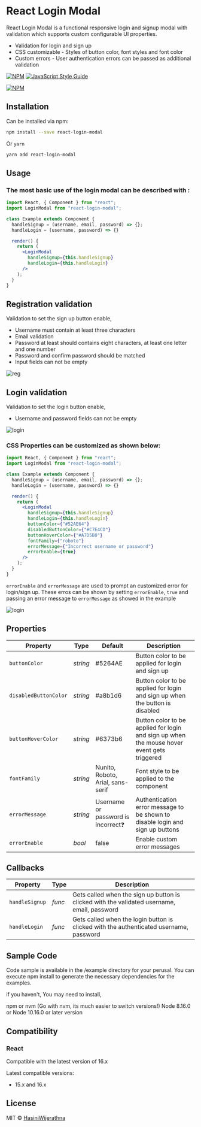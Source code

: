 
# React Login Modal

React Login Modal is a functional responsive login and signup modal with validation which supports custom configurable UI properties.

- Validation for login and sign up 
- CSS customizable - Styles of button color, font styles and font color
- Custom errors - User authentication errors can be passed as additional validation

[![NPM](https://img.shields.io/npm/v/react-markdown-editor.svg)](https://www.npmjs.com/package/react-markdown-editor) [![JavaScript Style Guide](https://img.shields.io/badge/code_style-standard-brightgreen.svg)](https://standardjs.com)

[![NPM](https://nodei.co/npm/react-login-modal.png)](https://nodei.co/npm/react-login-modal/)


## Installation

Can be installed via npm:

```bash
npm install --save react-login-modal
```

Or  `yarn`


```bash
yarn add react-login-modal
```

## Usage

### The most basic use of the login modal can be described with :

```jsx
import React, { Component } from "react";
import LoginModal from "react-login-modal";

class Example extends Component {
  handleSignup = (username, email, password) => {};
  handleLogin = (username, password) => {}

  render() {
    return (
      <LoginModal
        handleSignup={this.handleSignup}
        handleLogin={this.handleLogin}
      />
    );
  }
}

```

  
  ## Registration validation

Validation to set the  sign up button enable,

-  Username must contain at least three characters
-  Email validation
- Password at least should contains eight characters, at least one letter and one number
- Password and confirm password should be matched
- Input fields can not be empty


![reg](https://user-images.githubusercontent.com/20472144/66055625-6972c700-e568-11e9-8f6e-c0887947215c.gif)


  ## Login validation
  
  Validation to set the login button enable,
- Username and password fields can not be empty


![login](https://user-images.githubusercontent.com/20472144/66046010-733ffe80-e557-11e9-90cf-1bb8df5fa416.gif)


### CSS Properties can be customized as shown below:

```jsx
import React, { Component } from "react";
import LoginModal from "react-login-modal";

class Example extends Component {
  handleSignup = (username, email, password) => {};
  handleLogin = (username, password) => {}

  render() {
    return (
      <LoginModal
        handleSignup={this.handleSignup}
        handleLogin={this.handleLogin}
        buttonColor={"#52AE64"}
        disabledButtonColor={"#C7E4CD"}
        buttonHoverColor={"#A7D5B0"}
        fontFamily={"roboto"}
        errorMessage={"Incorrect username or password"}
        errorEnable={true}
      />
    );
  }
}
```

``errorEnable`` and ``errorMessage`` are used to prompt an customized error for login/sign  up.
These erros can be shown by setting ``errorEnable``, ``true`` and passing an error message to ``errorMessage`` as showed in the example

![login](https://user-images.githubusercontent.com/20472144/66090956-250f1780-e5b8-11e9-9393-1c57cfabfd7a.png)


## Properties


Property          | Type                  | Default      | Description
---               | ---                   | ---          | ---
`buttonColor`     | *string*              | #5264AE          | Button color to be applied for login and sign up  
`disabledButtonColor`     | *string*              | #a8b1d6        | Button color to be applied for login and sign up  when the button is disabled 
`buttonHoverColor`     | *string*              | #6373b6         | Button color to be applied for login and sign up  when the mouse hover event gets triggered
`fontFamily`     | *string*              | Nunito, Roboto, Arial, sans-serif       | 	Font style to be applied to the component
`errorMessage`     | *string*              | Username or password is incorrect❓       | Authentication error message to be shown to disable login and sign up buttons
`errorEnable`     | *_bool_*              | false           | Enable custom error messages


## Callbacks

Property          | Type       | Description
---               | ---        | ---
`handleSignup`    | *func*     | Gets called when the sign up button is clicked with the validated username, email, password
`handleLogin`     | *func*     | Gets called when the login button is clicked with the authenticated username, password

## Sample Code
Code sample is available in the /example directory for your perusal. You can execute npm install to generate the necessary dependencies for the examples.

if you haven't, You may need to install,

npm or nvm (Go with nvm, its much easier to switch versions!)
Node 8.16.0 or Node 10.16.0 or later version


## Compatibility

### React

Compatible with the latest version of 16.x

Latest compatible versions:
-   15.x and 16.x



## License

MIT © [HasiniWijerathna](https://github.com/HasiniWijerathna)


